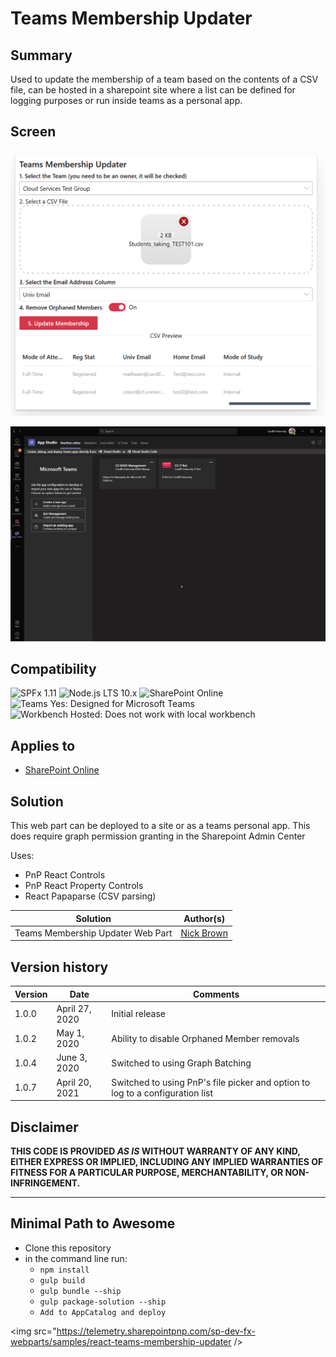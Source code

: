 # Teams Membership Updater

## Summary

Used to update the membership of a team based on the contents of a CSV file, can be hosted in a sharepoint site where a list can be defined for logging purposes or run inside teams as a personal app.

## Screen 

![react-teams-membership-updater](./assets/Screenshot-2020-05-01.png "Preview")

![react-teams-membership-updater](./assets/teamsmembership.gif "Teams Membership Via Teams")

## Compatibility

![SPFx 1.11](https://img.shields.io/badge/SPFx-1.11.0-green.svg) 
![Node.js LTS 10.x](https://img.shields.io/badge/Node.js-LTS%2010.x-green.svg) 
![SharePoint Online](https://img.shields.io/badge/SharePoint-Online-yellow.svg) 
![Teams Yes: Designed for Microsoft Teams](https://img.shields.io/badge/Teams-Yes-green.svg "Designed for Microsoft Teams")
![Workbench Hosted: Does not work with local workbench](https://img.shields.io/badge/Workbench-Hosted-yellow.svg "Does not work with local workbench")

## Applies to

* [SharePoint Online](https://docs.microsoft.com/sharepoint/dev/spfx/sharepoint-framework-overview)

## Solution

This web part can be deployed to a site or as a teams personal app.  This does require graph permission granting in the Sharepoint Admin Center

Uses:

- PnP React Controls
- PnP React Property Controls
- React Papaparse (CSV parsing)

Solution|Author(s)
--------|---------
Teams Membership Updater  Web Part|[Nick Brown](https://github.com/techienickb)

## Version history

Version|Date|Comments
-------|----|--------
1.0.0|April 27, 2020|Initial release
1.0.2|May 1, 2020|Ability to disable Orphaned Member removals
1.0.4|June 3, 2020|Switched to using Graph Batching
1.0.7|April 20, 2021|Switched to using PnP's file picker and option to log to a configuration list


## Disclaimer
**THIS CODE IS PROVIDED *AS IS* WITHOUT WARRANTY OF ANY KIND, EITHER EXPRESS OR IMPLIED, INCLUDING ANY IMPLIED WARRANTIES OF FITNESS FOR A PARTICULAR PURPOSE, MERCHANTABILITY, OR NON-INFRINGEMENT.**

---

## Minimal Path to Awesome

- Clone this repository
- in the command line run:
  - `npm install`
  - `gulp build`
  - `gulp bundle --ship`
  - `gulp package-solution --ship`
  - `Add to AppCatalog and deploy`

<img src="https://telemetry.sharepointpnp.com/sp-dev-fx-webparts/samples/react-teams-membership-updater />
